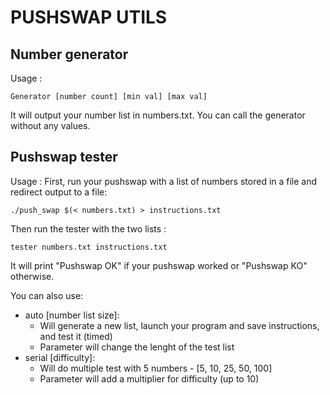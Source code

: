 # PUSHSWAP UTILS

## Number generator
Usage :
```
Generator [number count] [min val] [max val]
```

It will output your number list in numbers.txt.
You can call the generator without any values.

## Pushswap tester
Usage :
First, run your pushswap with a list of numbers stored in a file and redirect output to a file:
```
./push_swap $(< numbers.txt) > instructions.txt
```

Then run the tester with the two lists :
```
tester numbers.txt instructions.txt
```

It will print "Pushswap OK" if your pushswap worked or "Pushswap KO" otherwise.

You can also use: 
- auto [number list size]:
  - Will generate a new list, launch your program and save instructions, and test it (timed)  
  - Parameter will change the lenght of the test list
- serial [difficulty]:
  - Will do multiple test with 5 numbers - [5, 10, 25, 50, 100]
  - Parameter will add a multiplier for difficulty (up to 10)
